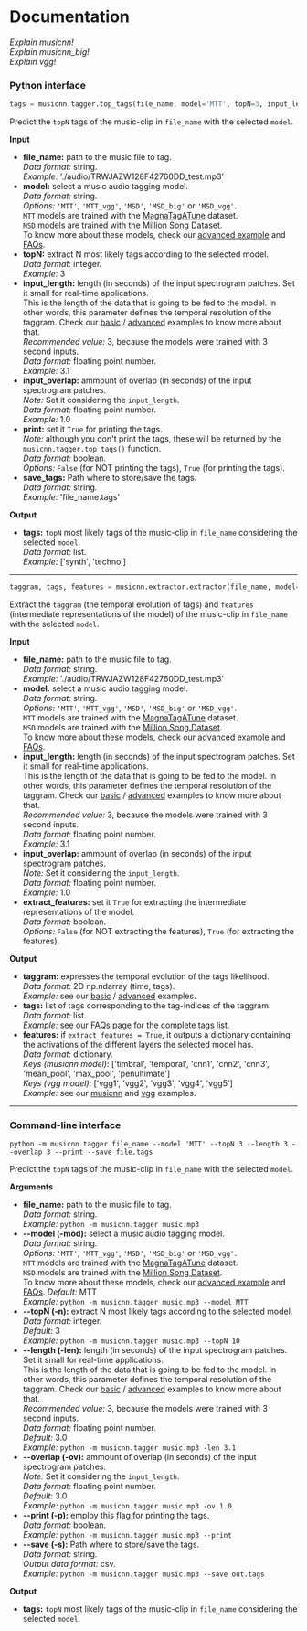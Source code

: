 # Documentation

*Explain musicnn!  
Explain musicnn_big!  
Explain vgg!*

### Python interface

```python
tags = musicnn.tagger.top_tags(file_name, model='MTT', topN=3, input_length=3, input_overlap=None, print=True, save_tags=False)
```
Predict the `topN` tags of the music-clip in `file_name` with the selected `model`.  

**Input**
- **file_name:** path to the music file to tag.  
*Data format:* string.  
*Example:* './audio/TRWJAZW128F42760DD_test.mp3'
- **model:** select a music audio tagging model.  
*Data format:* string.  
*Options:* `'MTT'`, `'MTT_vgg'`, `'MSD'`, `'MSD_big'` or `'MSD_vgg'`.  
`MTT` models are trained with the [MagnaTagATune](https://github.com/keunwoochoi/magnatagatune-list) dataset.  
`MSD` models are trained with the [Million Song Dataset](https://github.com/jongpillee/music_dataset_split/tree/master/MSD_split).  
To know more about these models, check our [advanced example](https://github.com/jordipons/musicnn/blob/master/musicnn_example.ipynb) and [FAQs](https://github.com/jordipons/musicnn/blob/master/FAQs.md).
- **topN:** extract N most likely tags according to the selected model.  
*Data format:* integer.  
*Example:* 3
- **input_length:** length (in seconds) of the input spectrogram patches. Set it small for real-time applications.   
This is the length of the data that is going to be fed to the model. In other words, this parameter defines the temporal resolution of the taggram. Check our [basic](https://github.com/jordipons/musicnn/blob/master/basic_example.ipynb) / [advanced](https://github.com/jordipons/musicnn/blob/master/musicnn_example.ipynb) examples to know more about that.  
*Recommended value:* 3, because the models were trained with 3 second inputs.  
*Data format:* floating point number.  
*Example:* 3.1
- **input_overlap:** ammount of overlap (in seconds) of the input spectrogram patches.  
*Note:* Set it considering the `input_length`.  
*Data format:* floating point number.  
*Example:* 1.0
- **print:** set it `True` for printing the tags.  
*Note:* although you don't print the tags, these will be returned by the `musicnn.tagger.top_tags()` function.  
*Data format:* boolean.  
*Options:* `False` (for NOT printing the tags), `True` (for printing the tags).  
- **save_tags:** Path where to store/save the tags.  
*Data format:* string.  
*Example:* 'file_name.tags'  
  
**Output**
- **tags:** `topN` most likely tags of the music-clip in `file_name` considering the selected `model`.    
*Data format:* list.  
*Example:* ['synth', 'techno']
***************

```python
taggram, tags, features = musicnn.extractor.extractor(file_name, model='MTT', input_length=3, input_overlap=None, extract_features=False)
```
Extract the `taggram` (the temporal evolution of tags) and `features` (intermediate representations of the model) of the music-clip in `file_name` with the selected `model`.  

**Input**
- **file_name:** path to the music file to tag.  
*Data format:* string.  
*Example:* './audio/TRWJAZW128F42760DD_test.mp3'
- **model:** select a music audio tagging model.  
*Data format:* string.  
*Options:* `'MTT'`, `'MTT_vgg'`, `'MSD'`, `'MSD_big'` or `'MSD_vgg'`.  
`MTT` models are trained with the [MagnaTagATune](https://github.com/keunwoochoi/magnatagatune-list) dataset.  
`MSD` models are trained with the [Million Song Dataset](https://github.com/jongpillee/music_dataset_split/tree/master/MSD_split).  
To know more about these models, check our [advanced example](https://github.com/jordipons/musicnn/blob/master/musicnn_example.ipynb) and [FAQs](https://github.com/jordipons/musicnn/blob/master/FAQs.md).
- **input_length:** length (in seconds) of the input spectrogram patches. Set it small for real-time applications.   
This is the length of the data that is going to be fed to the model. In other words, this parameter defines the temporal resolution of the taggram. Check our [basic](https://github.com/jordipons/musicnn/blob/master/basic_example.ipynb) / [advanced](https://github.com/jordipons/musicnn/blob/master/musicnn_example.ipynb) examples to know more about that.   
*Recommended value:* 3, because the models were trained with 3 second inputs.  
*Data format:* floating point number.  
*Example:* 3.1
- **input_overlap:** ammount of overlap (in seconds) of the input spectrogram patches.  
*Note:* Set it considering the `input_length`.  
*Data format:* floating point number.  
*Example:* 1.0
- **extract_features:** set it `True` for extracting the intermediate representations of the model.  
*Data format:* boolean.  
*Options:* `False` (for NOT extracting the features), `True` (for extracting the features).  
  
**Output**
- **taggram:**  expresses the temporal evolution of the tags likelihood.  
*Data format:* 2D np.ndarray (time, tags).  
*Example:* see our [basic](https://github.com/jordipons/musicnn/blob/master/basic_example.ipynb) / [advanced](https://github.com/jordipons/musicnn/blob/master/musicnn_example.ipynb) examples.  
- **tags:** list of tags corresponding to the tag-indices of the taggram.  
*Data format:* list.  
*Example:* see our [FAQs](https://github.com/jordipons/musicnn/blob/master/FAQs.md) page for the complete tags list.
- **features:** if `extract_features = True`, it outputs a dictionary containing the activations of the different layers the selected model has.  
*Data format:* dictionary.  
*Keys (musicnn model)*: ['timbral',  'temporal', 'cnn1', 'cnn2', 'cnn3', 'mean_pool', 'max_pool', 'penultimate']  
*Keys (vgg model)*: ['vgg1',  'vgg2', 'vgg3', 'vgg4', 'vgg5']  
*Example:* see our [musicnn](https://github.com/jordipons/musicnn/blob/master/musicnn_example.ipynb) and [vgg](https://github.com/jordipons/musicnn/blob/master/vgg_example.ipynb) examples.
***************

### Command-line interface

```
python -m musicnn.tagger file_name --model 'MTT' --topN 3 --length 3 --overlap 3 --print --save file.tags
```
Predict the `topN` tags of the music-clip in `file_name` with the selected `model`.  

**Arguments**
- **file_name:** path to the music file to tag.  
*Data format:* string.  
*Example:* `python -m musicnn.tagger music.mp3`  
- **--model (-mod):** select a music audio tagging model.  
*Data format:* string.  
*Options:* `'MTT'`, `'MTT_vgg'`, `'MSD'`, `'MSD_big'` or `'MSD_vgg'`.  
`MTT` models are trained with the [MagnaTagATune](https://github.com/keunwoochoi/magnatagatune-list) dataset.  
`MSD` models are trained with the [Million Song Dataset](https://github.com/jongpillee/music_dataset_split/tree/master/MSD_split).  
To know more about these models, check our [advanced example](https://github.com/jordipons/musicnn/blob/master/musicnn_example.ipynb) and [FAQs](https://github.com/jordipons/musicnn/blob/master/FAQs.md).
*Default:* MTT  
*Example:* `python -m musicnn.tagger music.mp3 --model MTT`  
- **--topN (-n):** extract N most likely tags according to the selected model.  
*Data format:* integer.  
*Default:* 3  
*Example:* `python -m musicnn.tagger music.mp3 --topN 10`  
- **--length (-len):** length (in seconds) of the input spectrogram patches. Set it small for real-time applications.   
This is the length of the data that is going to be fed to the model. In other words, this parameter defines the temporal resolution of the taggram. Check our [basic](https://github.com/jordipons/musicnn/blob/master/basic_example.ipynb) / [advanced](https://github.com/jordipons/musicnn/blob/master/musicnn_example.ipynb) examples to know more about that.   
*Recommended value:* 3, because the models were trained with 3 second inputs.  
*Data format:* floating point number.  
*Default:* 3.0  
*Example:* `python -m musicnn.tagger music.mp3 -len 3.1`  
- **--overlap (-ov):** ammount of overlap (in seconds) of the input spectrogram patches.  
*Note:* Set it considering the `input_length`.  
*Data format:* floating point number.  
*Default:* 3.0  
*Example:* `python -m musicnn.tagger music.mp3 -ov 1.0`  
- **--print (-p):** employ this flag for printing the tags.  
*Data format:* boolean.  
*Example:* `python -m musicnn.tagger music.mp3 --print`  
- **--save  (-s):** Path where to store/save the tags.  
*Data format:* string.  
*Output data format:* csv.  
*Example:* `python -m musicnn.tagger music.mp3 --save out.tags`  

  
**Output**
- **tags:** `topN` most likely tags of the music-clip in `file_name` considering the selected `model`.    
